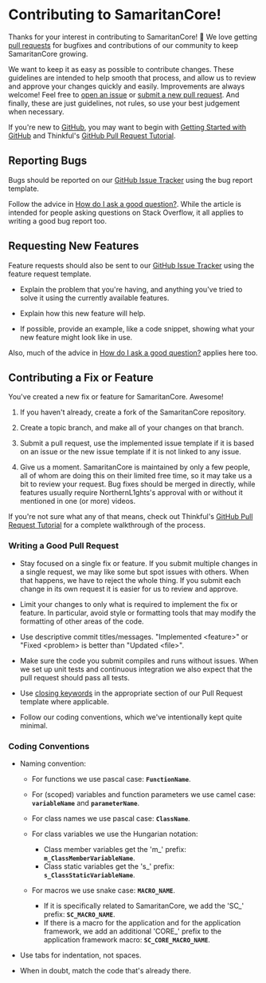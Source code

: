 Contributing to SamaritanCore!
======================

Thanks for your interest in contributing to SamaritanCore! :tada: We love getting [pull requests](https://www.quora.com/GitHub-What-is-a-pull-request) for bugfixes and contributions of our community to keep SamaritanCore growing.

We want to keep it as easy as possible to contribute changes. These guidelines are intended to help smooth that process, and allow us to review and approve your changes quickly and easily. Improvements are always welcome! Feel free to [open an issue][issue-tracker] or [submit a new pull request][submit-pr]. And finally, these are just guidelines, not rules, so use your best judgement when necessary.

If you're new to [GitHub][github], you may want to begin with [Getting Started with GitHub](https://help.github.com/en/categories/getting-started-with-github) and Thinkful's [GitHub Pull Request Tutorial](https://www.thinkful.com/learn/github-pull-request-tutorial/).

## Reporting Bugs

Bugs should be reported on our [GitHub Issue Tracker][issue-tracker] using the bug report template.

Follow the advice in [How do I ask a good question?][how-to-ask]. While the article is intended for people asking questions on Stack Overflow, it all applies to writing a good bug report too.

## Requesting New Features

Feature requests should also be sent to our [GitHub Issue Tracker][issue-tracker] using the feature request template.

- Explain the problem that you're having, and anything you've tried to solve it using the currently available features.

- Explain how this new feature will help.

- If possible, provide an example, like a code snippet, showing what your new feature might look like in use.

Also, much of the advice in [How do I ask a good question?][how-to-ask] applies here too.

## Contributing a Fix or Feature

You've created a new fix or feature for SamaritanCore. Awesome!

1. If you haven't already, create a fork of the SamaritanCore repository.

2. Create a topic branch, and make all of your changes on that branch.

3. Submit a pull request, use the implemented issue template if it is based on an issue or the new issue template if it is not linked to any issue.

4. Give us a moment. SamaritanCore is maintained by only a few people, all of whom are doing this on their limited free time, so it may take us a bit to review your request. Bug fixes should be merged in directly, while features usually require NorthernL1ghts's approval with or without it mentioned in one (or more) videos.

If you're not sure what any of that means, check out Thinkful's [GitHub Pull Request Tutorial][thinkful-pr-tutorial] for a complete walkthrough of the process.

### Writing a Good Pull Request

- Stay focused on a single fix or feature. If you submit multiple changes in a single request, we may like some but spot issues with others. When that happens, we have to reject the whole thing. If you submit each change in its own request it is easier for us to review and approve.

- Limit your changes to only what is required to implement the fix or feature. In particular, avoid style or formatting tools that may modify the formatting of other areas of the code.

- Use descriptive commit titles/messages. "Implemented \<feature\>" or "Fixed \<problem\> is better than "Updated \<file\>".

- Make sure the code you submit compiles and runs without issues. When we set up unit tests and continuous integration we also expect that the pull request should pass all tests.

- Use [closing keywords][github-help-closing-keywords] in the appropriate section of our Pull Request template where applicable.

- Follow our coding conventions, which we've intentionally kept quite minimal.

### Coding Conventions

- Naming convention:
  - For functions we use pascal case: **`FunctionName`**.
  - For (scoped) variables and function parameters we use camel case: **`variableName`** and **`parameterName`**.

  - For class names we use pascal case: **`ClassName`**.

  - For class variables we use the Hungarian notation:
    - Class member variables get the 'm_' prefix: **`m_ClassMemberVariableName`**.
    - Class static variables get the 's_' prefix: **`s_ClassStaticVariableName`**.

  - For macros we use snake case: **`MACRO_NAME`**.
    - If it is specifically related to SamaritanCore, we add the 'SC_' prefix: **`SC_MACRO_NAME`**.
    - If there is a macro for the application and for the application framework, we add an additional 'CORE_' prefix to the application framework macro:  **`SC_CORE_MACRO_NAME`**.

- Use tabs for indentation, not spaces.

- When in doubt, match the code that's already there.



[github]: https://github.com
[how-to-ask]: https://stackoverflow.com/help/how-to-ask
[issue-tracker]: https://github.com/NorthernL1ghts/SamaritanCore/issues
[submit-pr]: https://github.com/NorthernL1ghts/SamaritanCore/pulls
[thinkful-pr-tutorial]: https://www.thinkful.com/learn/github-pull-request-tutorial/
[github-help-closing-keywords]: https://help.github.com/en/articles/closing-issues-using-keywords